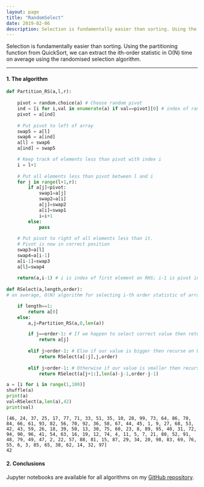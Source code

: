 ```yaml
---
layout: page
title: "RandomSelect"
date: 2019-02-06
description: Selection is fundamentally easier than sorting. Using the partitioning function from QuickSort, we can extract the ith-order statistic in O(N) time on average using the randomised selection algorithm.
---
```


Selection is fundamentally easier than sorting. Using the partitioning function from QuickSort, we can extract the ith-order statistic in O(N) time on average using the randomised selection algorithm.

---

#### 1. The algorithm

```python
def Partition_RS(a,l,r):
    
    pivot = random.choice(a) # Choose random pivot
    ind = [i for i,val in enumerate(a) if val==pivot][0] # index of random pivot
    pivot = a[ind]
    
    # Put pivot to left of array
    swap5 = a[l]
    swap6 = a[ind]
    a[l] = swap6
    a[ind] = swap5

    # Keep track of elements less than pivot with index i
    i = l+1
    
    # Put all elements less than pivot between l and i
    for j in range(l+1,r):
        if a[j]<pivot:
            swap1=a[j]
            swap2=a[i]
            a[j]=swap2
            a[i]=swap1
            i=i+1
        else:
            pass
    
    # Put pivot to right of all elements less than it.
    # Pivot is now in correct position
    swap3=a[l]
    swap4=a[i-1]
    a[i-1]=swap3
    a[l]=swap4
    
    return(a,i-1) # i is index of first element on RHS; i-1 is pivot index
 
def RSelect(a,length,order):
# on average, O(N) algorithm for selecting i-th order statistic of array

    if length==1:
        return a[0]
    else:
        a,j=Partition_RS(a,0,len(a))

        if j==order-1: # If we happen to select correct value then return it
            return a[j]
        
        elif j>order-1: # Else if our value is bigger then recurse on LHS
            return RSelect(a[:j],j,order)
        
        elif j<order-1: # Otherwise if our value is smaller then recurse on RHS
            return RSelect(a[j+1:],len(a)-j-1,order-j-1) 

a = [i for i in range(1,100)]
shuffle(a)
print(a)
val=RSelect(a,len(a),42)
print(val)
```

    [46, 24, 37, 25, 17, 77, 71, 33, 51, 35, 10, 28, 99, 73, 64, 86, 78, 84, 66, 61, 93, 82, 56, 70, 92, 36, 58, 67, 44, 45, 1, 9, 27, 68, 53, 42, 43, 59, 26, 18, 39, 50, 13, 30, 75, 60, 23, 8, 89, 95, 40, 31, 72, 94, 90, 96, 41, 54, 63, 16, 19, 12, 74, 4, 11, 5, 7, 21, 80, 52, 91, 48, 79, 49, 47, 2, 22, 57, 88, 81, 15, 87, 29, 34, 20, 98, 83, 69, 76, 55, 6, 3, 85, 65, 38, 62, 14, 32, 97]
    42

#### 2. Conclusions

Jupyter notebooks are available for all algorithms on my [GitHub repository](https://github.com/nadanai263/datasciportfolio). 